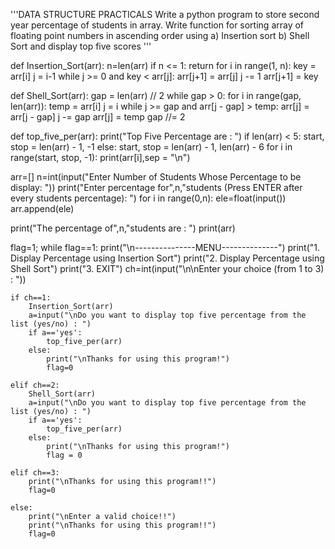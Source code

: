 '''DATA STRUCTURE PRACTICALS
   Write a python program to store second year percentage of students in array.
   Write function for sorting array of floating point numbers in ascending order using
     a) Insertion sort
     b) Shell Sort and display top five scores
'''

def Insertion_Sort(arr):
    n=len(arr)
    if n <= 1:
        return
    for i in range(1, n):
        key = arr[i]
        j = i-1
        while j >= 0 and key < arr[j]:
            arr[j+1] = arr[j]
            j -= 1
        arr[j+1] = key

def Shell_Sort(arr):
    gap = len(arr) // 2
    while gap > 0:
        for i in range(gap, len(arr)):
            temp = arr[i]
            j = i
            while j >= gap and arr[j - gap] > temp:
                arr[j] = arr[j - gap]
                j -= gap
            arr[j] = temp
        gap //= 2

def top_five_per(arr):
    print("Top Five Percentage are : ")
    if len(arr) < 5:
        start, stop = len(arr) - 1, -1
    else:
        start, stop = len(arr) - 1, len(arr) - 6
    for i in range(start, stop, -1):
        print(arr[i],sep = "\n")

arr=[]
n=int(input("Enter Number of Students Whose Percentage to be display: "))
print("Enter percentage for",n,"students (Press ENTER after every students percentage): ")
for i in range(0,n):
    ele=float(input())
    arr.append(ele)

print("The percentage of",n,"students are : ")
print(arr)

flag=1;
while flag==1:
    print("\n---------------MENU--------------")
    print("1. Display Percentage using Insertion Sort")
    print("2. Display Percentage using Shell Sort")
    print("3. EXIT")
    ch=int(input("\n\nEnter your choice (from 1 to 3) : "))

    if ch==1:
        Insertion_Sort(arr)
        a=input("\nDo you want to display top five percentage from the list (yes/no) : ")
        if a=='yes':
            top_five_per(arr)
        else:
            print("\nThanks for using this program!")
            flag=0

    elif ch==2:
        Shell_Sort(arr)
        a=input("\nDo you want to display top five percentage from the list (yes/no) : ")
        if a=='yes':
            top_five_per(arr)
        else:
            print("\nThanks for using this program!")
            flag = 0

    elif ch==3:
        print("\nThanks for using this program!!")
        flag=0

    else:
        print("\nEnter a valid choice!!")
        print("\nThanks for using this program!!")
        flag=0
